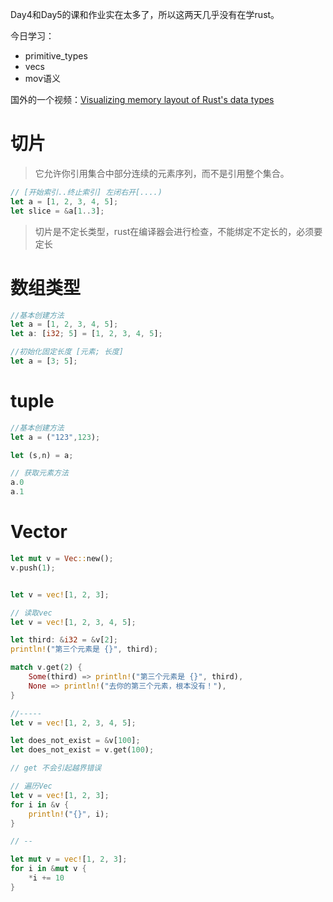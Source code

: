 Day4和Day5的课和作业实在太多了，所以这两天几乎没有在学rust。

今日学习：

+ primitive_types
+ vecs
+ mov语义


 国外的一个视频：[Visualizing memory layout of Rust's data types](https://www.youtube.com/watch?v=rDoqT-a6UFg) 



# 切片
> 它允许你引用集合中部分连续的元素序列，而不是引用整个集合。



```RUST
// [开始索引..终止索引] 左闭右开[....)
let a = [1, 2, 3, 4, 5];
let slice = &a[1..3];


```
> 切片是不定长类型，rust在编译器会进行检查，不能绑定不定长的，必须要定长

# 数组类型

```RUST
//基本创建方法
let a = [1, 2, 3, 4, 5];
let a: [i32; 5] = [1, 2, 3, 4, 5];

//初始化固定长度 [元素; 长度]
let a = [3; 5]; 
```

# tuple

```RUST
//基本创建方法
let a = ("123",123);

let (s,n) = a;

// 获取元素方法
a.0
a.1

```

# Vector

```RUST
let mut v = Vec::new();
v.push(1);


let v = vec![1, 2, 3];

```


```RUST
// 读取vec
let v = vec![1, 2, 3, 4, 5];

let third: &i32 = &v[2];
println!("第三个元素是 {}", third);

match v.get(2) {
    Some(third) => println!("第三个元素是 {}", third),
    None => println!("去你的第三个元素，根本没有！"),
}

//-----
let v = vec![1, 2, 3, 4, 5];

let does_not_exist = &v[100];
let does_not_exist = v.get(100);

// get 不会引起越界错误

```


```RUST
// 遍历Vec
let v = vec![1, 2, 3];
for i in &v {
    println!("{}", i);
}

// --

let mut v = vec![1, 2, 3];
for i in &mut v {
    *i += 10
}

```